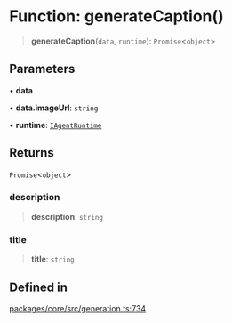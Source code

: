 # Function: generateCaption()

> **generateCaption**(`data`, `runtime`): `Promise`\<`object`\>

## Parameters

• **data**

• **data.imageUrl**: `string`

• **runtime**: [`IAgentRuntime`](../interfaces/IAgentRuntime.md)

## Returns

`Promise`\<`object`\>

### description

> **description**: `string`

### title

> **title**: `string`

## Defined in

[packages/core/src/generation.ts:734](https://github.com/elizaos/eliza/blob/7fcf54e7fb2ba027d110afcc319c0b01b3f181dc/packages/core/src/generation.ts#L734)
